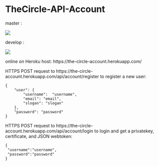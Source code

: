# TheCircle-API-Account
 <p>master  :</p><img src='https://travis-ci.org/mikakrooswijk/TheCircle-API-Account.svg?branch=master'>
 <p>develop :</p><img src='https://travis-ci.org/mikakrooswijk/TheCircle-API-Account.svg?branch=develop'>

 <p>online on Heroku host: https://the-circle-account.herokuapp.com/</p>
 
 

<p>HTTPS POST request to https://the-circle-account.herokuapp.com/api/account/register to register a new user:</p>

```
{
	"user": {
		"username":  "username",
		"email": "email",
		"slogan": "slogan"
	},
	"password": "password"
}
```

<p>HTTPS POST request to https://the-circle-account.herokuapp.com/api/account/login to login and get a privatekey, certificate, and JSON webtoken:</p>

```
{
 "username":"username",
 "password":"password"
}
```
